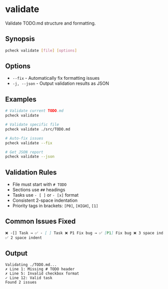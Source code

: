 # validate

Validate TODO.md structure and formatting.

## Synopsis

```bash
pcheck validate [file] [options]
```

## Options

- `--fix` - Automatically fix formatting issues
- `-j, --json` - Output validation results as JSON

## Examples

```bash
# Validate current TODO.md
pcheck validate

# Validate specific file
pcheck validate ./src/TODO.md

# Auto-fix issues
pcheck validate --fix

# Get JSON report
pcheck validate --json
```

## Validation Rules

- File must start with `# TODO`
- Sections use `##` headings
- Tasks use `- [ ]` or `- [x]` format
- Consistent 2-space indentation
- Priority tags in brackets: `[P0]`, `[HIGH]`, `[1]`

## Common Issues Fixed

```markdown
❌ -[] Task → ✅ - [ ] Task ❌ P1 Fix bug → ✅ [P1] Fix bug ❌ 3 space indent →
✅ 2 space indent
```

## Output

```
Validating ./TODO.md...
✗ Line 1: Missing # TODO header
✗ Line 5: Invalid checkbox format
✓ Line 12: Valid task
Found 2 issues
```
